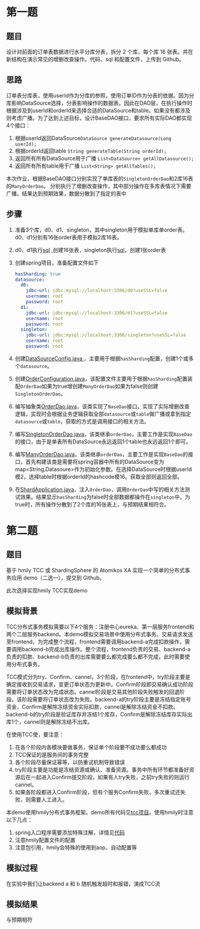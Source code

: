 # 第一题
## 题目
设计对前面的订单表数据进行水平分库分表，拆分 2 个库，每个库 16 张表。并在新结构在演示常见的增删改查操作。代码、sql 和配置文件，上传到 Github。

## 思路

订单表分库表，使用userId作为分库的参照，使用订单ID作为分表的依据。因为分库影响DataSource选择，分表影响操作的数据表。因此在DAO层，在执行操作时根据涉及到userId和orderId来选择合适的DataSource和table。如果没有都涉及则考虑广播。为了达到上述目标，设计BaseDAO接口，要求所有实际DAO都实现4个接口：

1. 根据userId返回DataSource`DataSource generateDatasource(Long userId);`
2. 根据orderId返回table `String generateTable(String orderId);`
3. 返回所有所有DataSource用于广播 `List<DataSource> getAllDatasource();`
4. 返回所有所有table用于广播 `List<String> getAllTables();`

本次作业，根据BaseDAO接口分别实现了单库表的`SingletonOrderDao`和2库16表的`ManyOrderDao`。 分别执行了增删改查操作，其中部分操作在多库表情况下需要广播。结果达到预期效果，数据分散到了指定的表中

## 步骤

1. 准备3个库，d0、d1、singleton，其中singleton用于模拟单库单order表。d0、d1分别有16张order表用于模拟2库16表。

2. d0、d1执行[sql](jdbc-shard/sql/d0.sql) ,创建16张表，singleton执行[sql](jdbc-shard/sql/singleton.sql)，创建1张order表

3. 创建spring项目，准备配置文件如下

   ```yaml
   hasSharding: true
   datasource:
     d0:
       jdbc-url: jdbc:mysql://localhost:3306/d0?useSSL=false
       username: root
       password: root
     d1:
       jdbc-url: jdbc:mysql://localhost:3306/d1?useSSL=false
       username: root
       password: root
     singleton:
       jdbc-url: jdbc:mysql://localhost:3306/singleton?useSSL=false
       username: root
       password: root
   ```

   

4. 创建[DataSourceConfig.java ](jdbc-shard/jdbc-shard/src/main/java/club/gaiaproject/homework/shard/config/DataSourceConfig.java) ，主要用于根据`hasSharding`配置，创建1个或多个`datasource`。

5. 创建[OrderConfiguration.java](jdbc-shard/jdbc-shard/src/main/java/club/gaiaproject/homework/shard/config/OrderConfiguration.java)，该配置文件主要用于根据`hasSharding`配置装配`OrderDao`如果为true增创建`ManyOrderDao`如果为false则创建`SingletonOrderDao`。

6. 编写抽象类[OrderDao.java](jdbc-shard/jdbc-shard/src/main/java/club/gaiaproject/homework/shard/dao/OrderDao.java)，该类实现了`BaseDao`接口，实现了实际增删改查逻辑，实现时会根据业务逻辑获取全部`datasource`或`table`做广播或拿到指定`datasource`或`table`，获取的方式是调用接口的相关方法。

7. 编写[SingletonOrderDao.java](jdbc-shard/jdbc-shard/src/main/java/club/gaiaproject/homework/shard/dao/SingletonOrderDao.java)，该类继承`orderDao`，主要工作是实现`BaseDao`的接口，由于是单表所有DataSource永远返回1个table也永远返回1个即可。

8. 编写[ManyOrderDao.java](jdbc-shard/jdbc-shard/src/main/java/club/gaiaproject/homework/shard/dao/ManyOrderDao.java)，该类继承`orderDao`，主要工作是实现`BaseDao`的接口，首先构建该类是需要将spring容器中所有的DataSource变为map<String,Datasoure>作为初始化参数。在选择DataSource时根据userId模2，选择table时根据orderId的hashcode模16。获取全部则返回全部。

9. 在[ShardApplication.java](jdbc-shard/jdbc-shard/src/main/java/club/gaiaproject/homework/shard/ShardApplication.java)，注入`OrderDao`，调用`OrderDao`中写的相关方法测试效果。结果显示`hasSharding`为false时全部数据都操作在`singleton`中，为true时，所有操作分散到了2个库的16张表上，与预期结果相符合。

# 第二题

## 题目 
基于 hmily TCC 或 ShardingSphere 的 Atomikos XA 实现一个简单的分布式事务应用 demo（二选一），提交到 Github。

此次选择实现hmily TCC实现demo

## 模拟背景

TCC分布式事务模拟需要以下4个服务：注册中心eureka、第一层服务frontend和两个二层服务backend。本demo模拟交易场景中使用分布式事务。交易请求发送至frontend，为完成整个流程，frontend需要调用backend-a完成扣款操作，需要调用backend-b完成出库操作。整个流程，frontend负责的交易、backend-a负责的扣款、backend-b负责的出库需要要么都完成要么都不完成，此时需要使用分布式事务。

TCC模式分为try、Confirm、cannel，3个阶段，在frontend中，try阶段主要是确定接收到交易请求，变更订单状态为更新中。Confirm阶段即交易确认成功阶段需要将订单状态改为完成状态。cannel阶段是交易其他阶段失败触发的回退阶段，该阶段需要将订单状态改为失败。backend-a的try阶段主要是冻结指定账号资金，Confirm是解除冻结资金实际扣款，cannel是解除冻结资金不扣款。backend-b的try阶段是验证库存并冻结1个库存，Confirm是解除冻结库存实际出库1个，cannel则是解除冻结不出库。

在使用TCC使，要注意：

1. 在各个阶段内各模块要做事务，保证单个阶段要不成功要么都成功
2. TCC保证的是服务间的事务完整
3. 各个阶段尽量保证幂等，以防重试机制导致错误
4. try阶段主要是功能是冻结资源或确认、准备资源。事务中所有环节都准备好资源后在一起进入Confirm提交阶段，如果有人try失败，之前try失败的则运行cannel。
5. 如果各阶段都进入Confirm阶段，但有个服务Confirm失败，多次重试还失败，则需要人工进入。

本demo使用hmily分布式事务框架。demo所有代码见[tcc项目](tcc)。使用hmily时注意以下几点：

1. spring入口程序需要添加特殊注解，详情见[代码](tcc/frontend/src/java/club/gaiaproject/homewrok/tcc/frontend/FrontendApplication.java)
2. 注意hmily配置文件的配置
3. 注意包引用，hmily会特殊的使用到aop、自动配置等

## 模拟过程

在实验中我们让backend a 和 b 随机触发超时和报错，演成TCC流

## 模拟结果

与预期相符






